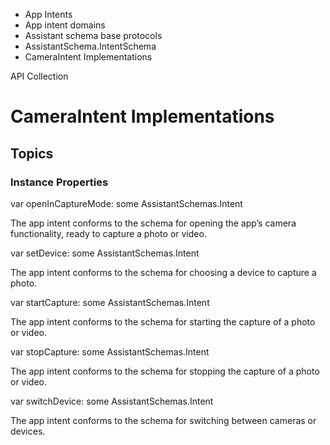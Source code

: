 

- App Intents
- App intent domains
- Assistant schema base protocols
- AssistantSchema.IntentSchema
-  CameraIntent Implementations 

API Collection

# CameraIntent Implementations

## Topics

### Instance Properties

var openInCaptureMode: some AssistantSchemas.Intent

The app intent conforms to the schema for opening the app’s camera functionality, ready to capture a photo or video.

var setDevice: some AssistantSchemas.Intent

The app intent conforms to the schema for choosing a device to capture a photo.

var startCapture: some AssistantSchemas.Intent

The app intent conforms to the schema for starting the capture of a photo or video.

var stopCapture: some AssistantSchemas.Intent

The app intent conforms to the schema for stopping the capture of a photo or video.

var switchDevice: some AssistantSchemas.Intent

The app intent conforms to the schema for switching between cameras or devices.

